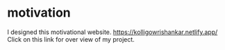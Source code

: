 # motivation
I designed this motivational website.
https://kolligowrishankar.netlify.app/ Click on this link for over view of my project.
